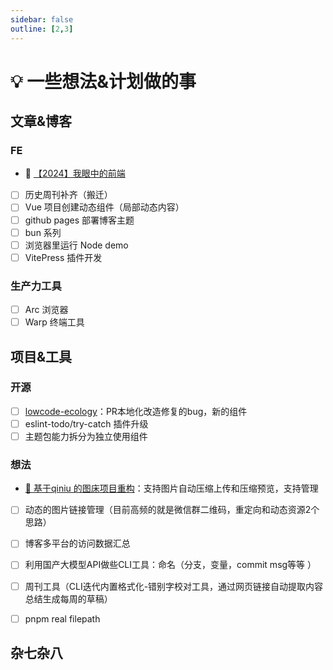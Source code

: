 ```yaml
---
sidebar: false
outline: [2,3]
---
```


# 💡 一些想法&计划做的事

## 文章&博客

### FE
* 🚧 [【2024】我眼中的前端](./../_configDoc/show/whyfe-2024.md)
* [ ] 历史周刊补齐（搬迁）
* [ ] Vue 项目创建动态组件（局部动态内容）
* [ ] github pages 部署博客主题
* [ ] bun 系列
* [ ] 浏览器里运行 Node demo
* [ ] VitePress 插件开发

### 生产力工具
* [ ] Arc 浏览器
* [ ] Warp 终端工具

## 项目&工具

### 开源
* [ ] [lowcode-ecology](https://github.com/ATQQ/lowcode-ecology)：PR本地化改造修复的bug，新的组件
* [ ] eslint-todo/try-catch 插件升级
* [ ] 主题包能力拆分为独立使用组件

### 想法
* [🚧 基于qiniu 的图床项目重构](https://github.com/ATQQ/image-bed-qiniu)：支持图片自动压缩上传和压缩预览，支持管理
* [ ] 动态的图片链接管理（目前高频的就是微信群二维码，重定向和动态资源2个思路）
* [ ] 博客多平台的访问数据汇总
* [ ] 利用国产大模型API做些CLI工具：命名（分支，变量，commit msg等等 ）
* [ ] 周刊工具（CLI迭代内置格式化-错别字校对工具，通过网页链接自动提取内容总结生成每周的草稿）
* [ ] pnpm real filepath


## 杂七杂八
